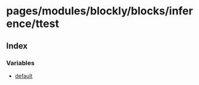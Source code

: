 # pages/modules/blockly/blocks/inference/ttest

## Index

### Variables

- [default](variables/default.md)
